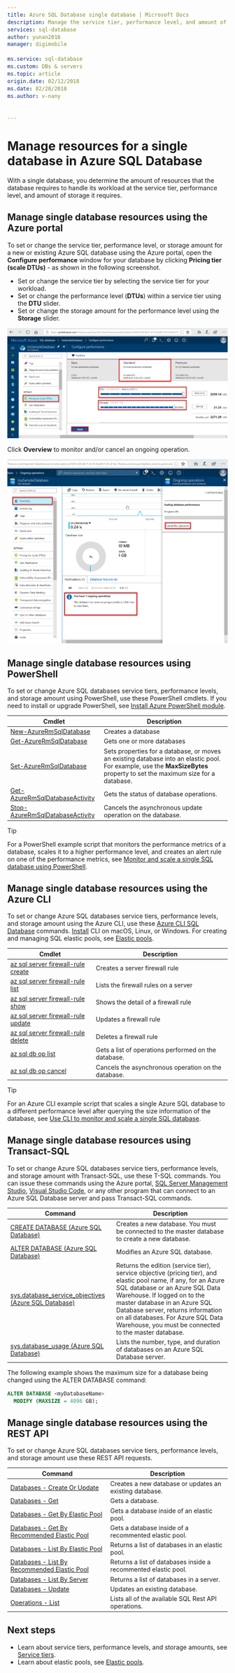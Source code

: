 ```yaml
---
title: Azure SQL Database single database | Microsoft Docs
description: Manage the service tier, performance level, and amount of storagea for a single Azure SQL database.
services: sql-database
author: yunan2016
manager: digimobile

ms.service: sql-database
ms.custom: DBs & servers
ms.topic: article
origin.date: 02/12/2018
ms.date: 02/28/2018
ms.author: v-nany


---
```

# Manage resources for a single database in Azure SQL Database

With a single database, you determine the amount of resources that the database requires to handle its workload at the service tier, performance level, and amount of storage it requires. 

## Manage single database resources using the Azure portal

To set or change the service tier, performance level, or storage amount for a new or existing Azure SQL database using the Azure portal, open the **Configure performance** window for your database by clicking **Pricing tier (scale DTUs)** - as shown in the following screenshot. 

- Set or change the service tier by selecting the service tier for your workload. 
- Set or change the performance level (**DTUs**) within a service tier using the **DTU** slider.
- Set or change the storage amount for the performance level using the **Storage** slider. 

![Configure service tier and performance level](./media/sql-database-single-database-resources/change-service-tier.png)

Click **Overview** to monitor and/or cancel an ongoing operation.

![Cancel operation](./media/sql-database-single-database-resources/cancel-operation.png)
## Manage single database resources using PowerShell

To set or change Azure SQL databases service tiers, performance levels, and storage amount using PowerShell, use these PowerShell cmdlets. If you need to install or upgrade PowerShell, see [Install Azure PowerShell module](https://docs.microsoft.com/powershell/azure/install-azurerm-ps). 

| Cmdlet | Description |
| --- | --- |
|[New-AzureRmSqlDatabase](https://docs.microsoft.com/powershell/module/azurerm.sql/new-azurermsqldatabase)|Creates a database |
|[Get-AzureRmSqlDatabase](https://docs.microsoft.com/powershell/module/azurerm.sql/get-azurermsqldatabase)|Gets one or more databases|
|[Set-​Azure​Rm​Sql​Database](https://docs.microsoft.com/powershell/module/azurerm.sql/set-azurermsqldatabase)|Sets properties for a database, or moves an existing database into an elastic pool. For example, use the **MaxSizeBytes** property to set the maximum size for a database.|
|[Get-AzureRmSqlDatabaseActivity](https://docs.microsoft.com/powershell/module/azurerm.sql/get-azurermsqldatabaseactivity)|Gets the status of database operations. |
|[Stop-AzureRmSqlDatabaseActivity](https://docs.microsoft.com/powershell/module/azurerm.sql/stop-azurermsqldatabaseactivity)|Cancels the asynchronous update operation on the database.|


> [!TIP]
> For a PowerShell example script that monitors the performance metrics of a database, scales it to a higher performance level, and creates an alert rule on one of the performance metrics, see [Monitor and scale a single SQL database using PowerShell](scripts/sql-database-monitor-and-scale-database-powershell.md).

## Manage single database resources using the Azure CLI

To set or change Azure SQL databases service tiers, performance levels, and storage amount using the Azure CLI, use these [Azure CLI SQL Database](/cli/sql/db) commands. [Install](/cli/install-azure-cli) CLI on macOS, Linux, or Windows. For creating and managing SQL elastic pools, see [Elastic pools](sql-database-elastic-pool.md).

| Cmdlet | Description |
| --- | --- |
|[az sql server firewall-rule create](/cli/sql/server/firewall-rule#az_sql_server_firewall_rule_create)|Creates a server firewall rule|
|[az sql server firewall-rule list](/cli/sql/server/firewall-rule#az_sql_server_firewall_rule_list)|Lists the firewall rules on a server|
|[az sql server firewall-rule show](/cli/sql/server/firewall-rule#az_sql_server_firewall_rule_show)|Shows the detail of a firewall rule|
|[az sql server firewall-rule update](/cli/sql/server/firewall-rule##az_sql_server_firewall_rule_update)|Updates a firewall rule|
|[az sql server firewall-rule delete](/cli/sql/server/firewall-rule#az_sql_server_firewall_rule_delete)|Deletes a firewall rule|
|[az sql db op list](/cli/sql/db/op?#az_sql_db_op_list)|Gets a list of operations performed on the database.|
|[az sql db op cancel](/cli/sql/db/op#az_sql_db_op_cancel)|Cancels the asynchronous operation on the database.|

> [!TIP]
> For an Azure CLI example script that scales a single Azure SQL database to a different performance level after querying the size information of the database, see [Use CLI to monitor and scale a single SQL database](scripts/sql-database-monitor-and-scale-database-cli.md).
>

## Manage single database resources using Transact-SQL

To set or change Azure SQL databases service tiers, performance levels, and storage amount with Transact-SQL, use these T-SQL commands. You can issue these commands using the Azure portal, [SQL Server Management Studio](https://docs.microsoft.com/sql/ssms/use-sql-server-management-studio), [Visual Studio Code](https://code.visualstudio.com/docs), or any other program that can connect to an Azure SQL Database server and pass Transact-SQL commands. 

| Command | Description |
| --- | --- |
|[CREATE DATABASE (Azure SQL Database)](https://docs.microsoft.com/sql/t-sql/statements/create-database-azure-sql-database)|Creates a new database. You must be connected to the master database to create a new database.|
| [ALTER DATABASE (Azure SQL Database)](https://docs.microsoft.com/sql/t-sql/statements/alter-database-azure-sql-database) |Modifies an Azure SQL database. |
|[sys.database_service_objectives (Azure SQL Database)](https://docs.microsoft.com/sql/relational-databases/system-catalog-views/sys-database-service-objectives-azure-sql-database)|Returns the edition (service tier), service objective (pricing tier), and elastic pool name, if any, for an Azure SQL database or an Azure SQL Data Warehouse. If logged on to the master database in an Azure SQL Database server, returns information on all databases. For Azure SQL Data Warehouse, you must be connected to the master database.|
|[sys.database_usage (Azure SQL Database)](https://docs.microsoft.com/sql/relational-databases/system-catalog-views/sys-database-usage-azure-sql-database)|Lists the number, type, and duration of databases on an Azure SQL Database server.|

The following example shows the maximum size for a database being changed using the ALTER DATABASE command:

 ```sql
ALTER DATABASE <myDatabaseName> 
   MODIFY (MAXSIZE = 4096 GB);
```

## Manage single database resources using the REST API

To set or change Azure SQL databases service tiers, performance levels, and storage amount use these REST API requests.

| Command | Description |
| --- | --- |
|[Databases - Create Or Update](https://docs.microsoft.com/rest/api/sql/databases/createorupdate)|Creates a new database or updates an existing database.|
|[Databases - Get](https://docs.microsoft.com/rest/api/sql/databases/get)|Gets a database.|
|[Databases - Get By Elastic Pool](https://docs.microsoft.com/rest/api/sql/databases/getbyelasticpool)|Gets a database inside of an elastic pool.|
|[Databases - Get By Recommended Elastic Pool](https://docs.microsoft.com/rest/api/sql/databases/getbyrecommendedelasticpool)|Gets a database inside of a recommented elastic pool.|
|[Databases - List By Elastic Pool](https://docs.microsoft.com/rest/api/sql/databases/listbyelasticpool)|Returns a list of databases in an elastic pool.|
|[Databases - List By Recommended Elastic Pool](https://docs.microsoft.com/rest/api/sql/databases/listbyrecommendedelasticpool)|Returns a list of databases inside a recommented elastic pool.|
|[Databases - List By Server](https://docs.microsoft.com/rest/api/sql/databases/listbyserver)|Returns a list of databases in a server.|
|[Databases - Update](https://docs.microsoft.com/rest/api/sql/databases/update)|Updates an existing database.|
|[Operations - List](https://docs.microsoft.com/rest/api/sql/Operations/List)|Lists all of the available SQL Rest API operations.|



## Next steps

- Learn about service tiers, performance levels, and storage amounts, see [Service tiers](sql-database-service-tiers.md).
- Learn about elastic pools, see [Elastic pools](sql-database-elastic-pool.md).
<!--Update_Description:update Global CLI 2.0 links to Mooncake CLI 2.0 links-->